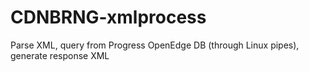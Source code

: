 CDNBRNG-xmlprocess
==================

Parse XML, query from Progress OpenEdge DB (through Linux pipes), generate response XML
